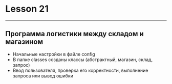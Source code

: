# Lesson 21

------

## Программа логистики между складом и магазином

* Начальные настройки в файле config
* В папке classes созданы классы (абстрактный, магазин, склад, запрос)
* Ввод пользователя, проверка его корректности, выполнение запроса или вывод ошибки
